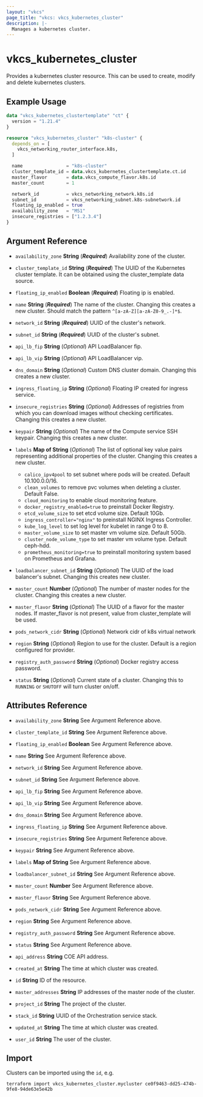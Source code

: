 ```yaml
---
layout: "vkcs"
page_title: "vkcs: vkcs_kubernetes_cluster"
description: |-
  Manages a kubernetes cluster.
---
```


# vkcs_kubernetes_cluster

Provides a kubernetes cluster resource. This can be used to create, modify and delete kubernetes clusters.

## Example Usage
```terraform
data "vkcs_kubernetes_clustertemplate" "ct" {
  version = "1.21.4"
}

resource "vkcs_kubernetes_cluster" "k8s-cluster" {
  depends_on = [
    vkcs_networking_router_interface.k8s,
  ]

  name                = "k8s-cluster"
  cluster_template_id = data.vkcs_kubernetes_clustertemplate.ct.id
  master_flavor       = data.vkcs_compute_flavor.k8s.id
  master_count        = 1

  network_id          = vkcs_networking_network.k8s.id
  subnet_id           = vkcs_networking_subnet.k8s-subnetwork.id
  floating_ip_enabled = true
  availability_zone   = "MS1"
  insecure_registries = ["1.2.3.4"]
}
```
## Argument Reference
- `availability_zone` **String** (***Required***) Availability zone of the cluster.

- `cluster_template_id` **String** (***Required***) The UUID of the Kubernetes cluster template. It can be obtained using the cluster_template data source.

- `floating_ip_enabled` **Boolean** (***Required***) Floating ip is enabled.

- `name` **String** (***Required***) The name of the cluster. Changing this creates a new cluster. Should match the pattern `^[a-zA-Z][a-zA-Z0-9_.-]*$`.

- `network_id` **String** (***Required***) UUID of the cluster's network.

- `subnet_id` **String** (***Required***) UUID of the cluster's subnet.

- `api_lb_fip` **String** (*Optional*) API LoadBalancer fip.

- `api_lb_vip` **String** (*Optional*) API LoadBalancer vip.

- `dns_domain` **String** (*Optional*) Custom DNS cluster domain. Changing this creates a new cluster.

- `ingress_floating_ip` **String** (*Optional*) Floating IP created for ingress service.

- `insecure_registries` **String** (*Optional*) Addresses of registries from which you can download images without checking certificates. Changing this creates a new cluster.

- `keypair` **String** (*Optional*) The name of the Compute service SSH keypair. Changing this creates a new cluster.

- `labels` <strong>Map of </strong>**String** (*Optional*) The list of optional key value pairs representing additional properties of the cluster. Changing this creates a new cluster.

  * `calico_ipv4pool` to set subnet where pods will be created. Default 10.100.0.0/16.
  * `clean_volumes` to remove pvc volumes when deleting a cluster. Default False.
  * `cloud_monitoring` to enable cloud monitoring feature.
  * `docker_registry_enabled=true` to preinstall Docker Registry.
  * `etcd_volume_size` to set etcd volume size. Default 10Gb.
  * `ingress_controller="nginx"` to preinstall NGINX Ingress Controller.
  * `kube_log_level` to set log level for kubelet in range 0 to 8.
  * `master_volume_size` to set master vm volume size. Default 50Gb.
  * `cluster_node_volume_type` to set master vm volume type. Default ceph-hdd.
  * `prometheus_monitoring=true` to preinstall monitoring system based on Prometheus and Grafana.

- `loadbalancer_subnet_id` **String** (*Optional*) The UUID of the load balancer's subnet. Changing this creates new cluster.

- `master_count` **Number** (*Optional*) The number of master nodes for the cluster. Changing this creates a new cluster.

- `master_flavor` **String** (*Optional*) The UUID of a flavor for the master nodes. If master_flavor is not present, value from cluster_template will be used.

- `pods_network_cidr` **String** (*Optional*) Network cidr of k8s virtual network

- `region` **String** (*Optional*) Region to use for the cluster. Default is a region configured for provider.

- `registry_auth_password` **String** (*Optional*) Docker registry access password.

- `status` **String** (*Optional*) Current state of a cluster. Changing this to `RUNNING` or `SHUTOFF` will turn cluster on/off.


## Attributes Reference
- `availability_zone` **String** See Argument Reference above.

- `cluster_template_id` **String** See Argument Reference above.

- `floating_ip_enabled` **Boolean** See Argument Reference above.

- `name` **String** See Argument Reference above.

- `network_id` **String** See Argument Reference above.

- `subnet_id` **String** See Argument Reference above.

- `api_lb_fip` **String** See Argument Reference above.

- `api_lb_vip` **String** See Argument Reference above.

- `dns_domain` **String** See Argument Reference above.

- `ingress_floating_ip` **String** See Argument Reference above.

- `insecure_registries` **String** See Argument Reference above.

- `keypair` **String** See Argument Reference above.

- `labels` <strong>Map of </strong>**String** See Argument Reference above.

- `loadbalancer_subnet_id` **String** See Argument Reference above.

- `master_count` **Number** See Argument Reference above.

- `master_flavor` **String** See Argument Reference above.

- `pods_network_cidr` **String** See Argument Reference above.

- `region` **String** See Argument Reference above.

- `registry_auth_password` **String** See Argument Reference above.

- `status` **String** See Argument Reference above.

- `api_address` **String** COE API address.

- `created_at` **String** The time at which cluster was created.

- `id` **String** ID of the resource.

- `master_addresses` **String** IP addresses of the master node of the cluster.

- `project_id` **String** The project of the cluster.

- `stack_id` **String** UUID of the Orchestration service stack.

- `updated_at` **String** The time at which cluster was created.

- `user_id` **String** The user of the cluster.



## Import

Clusters can be imported using the `id`, e.g.

```shell
terraform import vkcs_kubernetes_cluster.mycluster ce0f9463-dd25-474b-9fe8-94de63e5e42b
```
